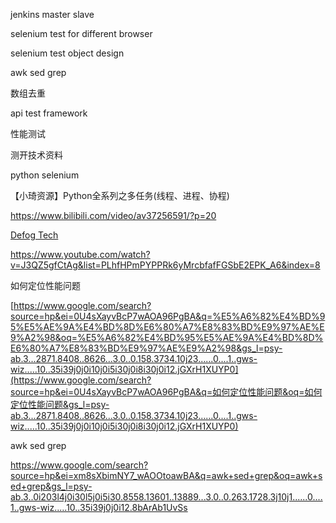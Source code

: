 jenkins master slave

selenium test for different browser

selenium test object design

awk sed grep

数组去重

api test framework

性能测试



测开技术资料

python selenium



【小琦资源】Python全系列之多任务(线程、进程、协程)

https://www.bilibili.com/video/av37256591/?p=20

[Defog Tech](https://www.youtube.com/channel/UCiz26UeGvcTy4_M3Zhgk7FQ)

https://www.youtube.com/watch?v=J3QZ5gfCtAg&list=PLhfHPmPYPPRk6yMrcbfafFGSbE2EPK_A6&index=8



如何定位性能问题

[https://www.google.com/search?source=hp&ei=0U4sXayvBcP7wAOA96PgBA&q=%E5%A6%82%E4%BD%95%E5%AE%9A%E4%BD%8D%E6%80%A7%E8%83%BD%E9%97%AE%E9%A2%98&oq=%E5%A6%82%E4%BD%95%E5%AE%9A%E4%BD%8D%E6%80%A7%E8%83%BD%E9%97%AE%E9%A2%98&gs_l=psy-ab.3...2871.8408..8626...3.0..0.158.3734.10j23......0....1..gws-wiz.....10..35i39j0j0i10j0i5i30j0i8i30j0i12.jGXrH1XUYP0](https://www.google.com/search?source=hp&ei=0U4sXayvBcP7wAOA96PgBA&q=如何定位性能问题&oq=如何定位性能问题&gs_l=psy-ab.3...2871.8408..8626...3.0..0.158.3734.10j23......0....1..gws-wiz.....10..35i39j0j0i10j0i5i30j0i8i30j0i12.jGXrH1XUYP0)



awk sed grep

https://www.google.com/search?source=hp&ei=xm8sXbimNY7_wAOOtoawBA&q=awk+sed+grep&oq=awk+sed+grep&gs_l=psy-ab.3..0i203l4j0i30l5j0i5i30.8558.13601..13889...3.0..0.263.1728.3j10j1......0....1..gws-wiz.....10..35i39j0j0i12.8bArAb1UvSs